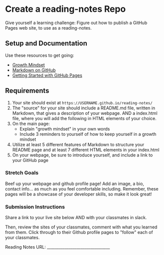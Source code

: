 # Create a reading-notes Repo

Give yourself a learning challenge: Figure out how to publish a GitHub Pages web site, to use as a reading-notes.

## Setup and Documentation

Use these resources to get going:

- [Growth Mindset](https://www.atlassian.com/blog/inside-atlassian/growth-mindset)
- [Markdown on GitHub](https://help.github.com/en/articles/basic-writing-and-formatting-syntax)
- [Getting Started with GitHub Pages](https://guides.github.com/features/pages/)

## Requirements

1. Your site should exist at `https://USERNAME.github.io/reading-notes/`
1. The "source" for your site should include a README.md file, written in Markdown, that gives a description of your webpage. AND a index.html file, where you will add the following in HTML elements of your choice.
1. On the main page:
    - Explain "growth mindset" in your own words
    - Include 3 reminders to yourself of how to keep yourself in a growth mindset
1. Utilize at least 5 different features of Markdown to structure your README page and at least 7 different HTML elements in your index.html
1. On your webpage, be sure to introduce yourself, and include a link to your GitHub page

### Stretch Goals

Beef up your webpage and github profile page! Add an image, a bio, contact info... as much as you feel comfortable including. Remember, these pages will be a showcase of your developer skills, so make it look great!

### Submission Instructions

Share a link to your live site below AND with your classmates in slack.

Then, review the sites of your classmates, comment with what you learned from them. Click through to their Github profile pages to "follow" each of your classmates.

Reading Notes URL: ________________________________

